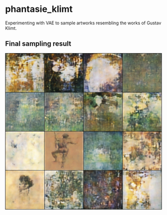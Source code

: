 # phantasie_klimt
Experimenting with VAE to sample artworks resembling the works of Gustav Klimt.

## Final sampling result

![Samples generated by the VAE](1500.png)
